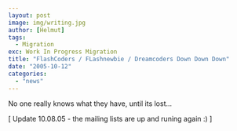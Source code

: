 ```yaml
---
layout: post
image: img/writing.jpg
author: [Helmut]
tags:
  - Migration
exc: Work In Progress Migration
title: "FlashCoders / FLashnewbie / Dreamcoders Down Down Down"
date: "2005-10-12"
categories: 
  - "news"
---
```


No one really knows what they have, until its lost...

\[ Update 10.08.05 - the mailing lists are up and runing again :) \]
